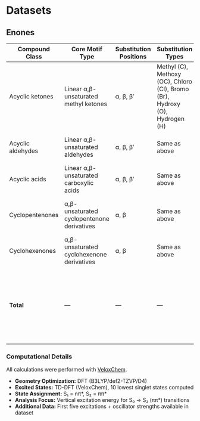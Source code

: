 # Datasets

## Enones

| Compound Class       | Core Motif Type                                | Substitution Positions               | Substitution Types                                                                                       | No. of Molecules | Stereoisomers Considered                     | Notes                                                                                                          |
|----------------------|------------------------------------------------|---------------------------------------|----------------------------------------------------------------------------------------------------------|------------------|-----------------------------------------------|----------------------------------------------------------------------------------------------------------------|
| Acyclic ketones      | Linear α,β-unsaturated methyl ketones          | α, β, β′                              | Methyl (C), Methoxy (OC), Chloro (Cl), Bromo (Br), Hydroxy (O), Hydrogen (H)                             | 216              | cis/trans for β-, α,β-, β,β′ substitutions    | All mono-, di-, and tri-substitution patterns systematically enumerated                                       |
| Acyclic aldehydes    | Linear α,β-unsaturated aldehydes               | α, β, β′                              | Same as above                                                                                            | 216              | cis/trans for β-, α,β-, β,β′ substitutions    | Same combinatorial approach as ketones                                                                         |
| Acyclic acids        | Linear α,β-unsaturated carboxylic acids        | α, β, β′                              | Same as above                                                                                            | 216              | cis/trans for β-, α,β-, β,β′ substitutions    | Same combinatorial approach as ketones                                                                         |
| Cyclopentenones      | α,β-unsaturated cyclopentenone derivatives     | α, β                                  | Same as above                                                                                            | 36               | —                                             | Mono- and di-substitution patterns; only one β-position available                                              |
| Cyclohexenones       | α,β-unsaturated cyclohexenone derivatives      | α, β                                  | Same as above                                                                                            | 36               | —                                             | Same as cyclopentenones                                                                                         |
| **Total**            | —                                              | —                                     | —                                                                                                        | **720**          | —                                             | All structures encoded as isomeric SMILES, 3D geometries generated with ETKDG, optimized with DFT, TD-DFT data |

### Computational Details

All calculations were performed with [VeloxChem]().

- **Geometry Optimization:** DFT (B3LYP/def2-TZVP/D4)  
- **Excited States:** TD-DFT (VeloxChem), 10 lowest singlet states computed  
- **State Assignment:** S₁ = nπ*, S₂ = ππ*  
- **Analysis Focus:** Vertical excitation energy for S₀ → S₂ (ππ*) transitions  
- **Additional Data:** First five excitations + oscillator strengths available in dataset  

